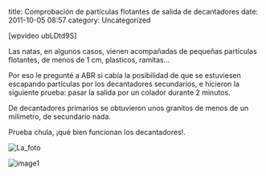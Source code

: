 title:    Comprobación de partículas flotantes de salida de decantadores
date:     2011-10-05 08:57
category: Uncategorized

[wpvideo ubLDtd9S]

Las natas, en algunos casos, vienen acompañadas de pequeñas partículas
flotantes, de menos de 1 cm, plasticos, ramitas...

Por eso le pregunté a ABR si cabía la posibilidad de que se estuviesen
escapando partículas por los decantadores secundarios, e hicieron la
siguiente prueba: pasar la salida por un colador durante 2 minutos.

De decantadores primarios se obtuvieron unos granitos de menos de un
milímetro, de secundario nada.

Prueba chula, ¡qué bien funcionan los decantadores!.

![La\_foto](http://axaragua.files.wordpress.com/2011/10/la_foto-jpeg-scaled1000.jpg)
>
![image1](http://axaragua.files.wordpress.com/2011/10/la_foto1.jpeg)

